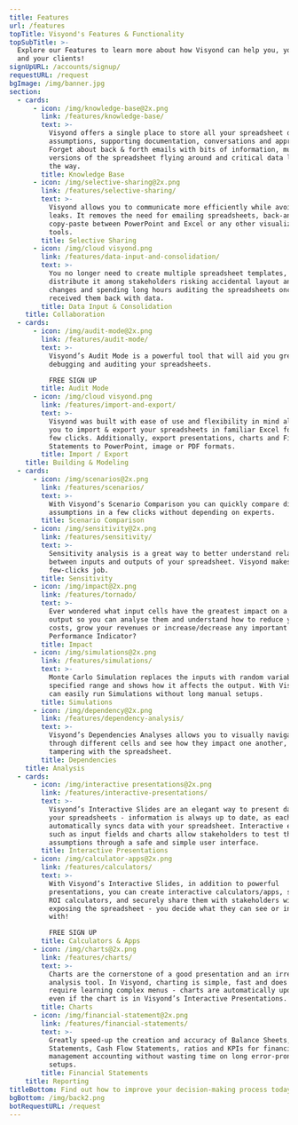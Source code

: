 ```yaml
---
title: Features
url: /features
topTitle: Visyond's Features & Functionality
topSubTitle: >-
  Explore our Features to learn more about how Visyond can help you, your team
  and your clients!
signUpURL: /accounts/signup/
requestURL: /request
bgImage: /img/banner.jpg
section:
  - cards:
      - icon: /img/knowledge-base@2x.png
        link: /features/knowledge-base/
        text: >-
          Visyond offers a single place to store all your spreadsheet data -
          assumptions, supporting documentation, conversations and approvals.
          Forget about back & forth emails with bits of information, multiple
          versions of the spreadsheet flying around and critical data lost along
          the way.
        title: Knowledge Base
      - icon: /img/selective-sharing@2x.png
        link: /features/selective-sharing/
        text: >-
          Visyond allows you to communicate more efficiently while avoiding data
          leaks. It removes the need for emailing spreadsheets, back-and-forth
          copy-paste between PowerPoint and Excel or any other visualization
          tools.
        title: Selective Sharing
      - icon: /img/cloud visyond.png
        link: /features/data-input-and-consolidation/
        text: >-
          You no longer need to create multiple spreadsheet templates, manually
          distribute it among stakeholders risking accidental layout and formula
          changes and spending long hours auditing the spreadsheets once you’ve
          received them back with data.
        title: Data Input & Consolidation
    title: Collaboration
  - cards:
      - icon: /img/audit-mode@2x.png
        link: /features/audit-mode/
        text: >-
          Visyond’s Audit Mode is a powerful tool that will aid you greatly in
          debugging and auditing your spreadsheets.

          FREE SIGN UP
        title: Audit Mode
      - icon: /img/cloud visyond.png
        link: /features/import-and-export/
        text: >-
          Visyond was built with ease of use and flexibility in mind allowing
          you to import & export your spreadsheets in familiar Excel format in a
          few clicks. Additionally, export presentations, charts and Financial
          Statements to PowerPoint, image or PDF formats.
        title: Import / Export
    title: Building & Modeling
  - cards:
      - icon: /img/scenarios@2x.png
        link: /features/scenarios/
        text: >-
          With Visyond’s Scenario Comparison you can quickly compare different
          assumptions in a few clicks without depending on experts.
        title: Scenario Comparison
      - icon: /img/sensitivity@2x.png
        link: /features/sensitivity/
        text: >-
          Sensitivity analysis is a great way to better understand relationships
          between inputs and outputs of your spreadsheet. Visyond makes it a
          few-clicks job.
        title: Sensitivity
      - icon: /img/impact@2x.png
        link: /features/tornado/
        text: >-
          Ever wondered what input cells have the greatest impact on a key
          output so you can analyse them and understand how to reduce your
          costs, grow your revenues or increase/decrease any important Key
          Performance Indicator?
        title: Impact
      - icon: /img/simulations@2x.png
        link: /features/simulations/
        text: >-
          Monte Carlo Simulation replaces the inputs with random variables in a
          specified range and shows how it affects the output. With Visyond you
          can easily run Simulations without long manual setups.
        title: Simulations
      - icon: /img/dependency@2x.png
        link: /features/dependency-analysis/
        text: >-
          Visyond’s Dependencies Analyses allows you to visually navigate
          through different cells and see how they impact one another, without
          tampering with the spreadsheet.
        title: Dependencies
    title: Analysis
  - cards:
      - icon: /img/interactive presentations@2x.png
        link: /features/interactive-presentations/
        text: >-
          Visyond’s Interactive Slides are an elegant way to present data from
          your spreadsheets - information is always up to date, as each slide
          automatically syncs data with your spreadsheet. Interactive elements
          such as input fields and charts allow stakeholders to test their own
          assumptions through a safe and simple user interface.
        title: Interactive Presentations
      - icon: /img/calculator-apps@2x.png
        link: /features/calculators/
        text: >-
          With Visyond’s Interactive Slides, in addition to powerful
          presentations, you can create interactive calculators/apps, such as
          ROI calculators, and securely share them with stakeholders without
          exposing the spreadsheet - you decide what they can see or interact
          with!

          FREE SIGN UP
        title: Calculators & Apps
      - icon: /img/charts@2x.png
        link: /features/charts/
        text: >-
          Charts are the cornerstone of a good presentation and an irreplaceable
          analysis tool. In Visyond, charting is simple, fast and does not
          require learning complex menus - charts are automatically updated,
          even if the chart is in Visyond’s Interactive Presentations.
        title: Charts
      - icon: /img/financial-statement@2x.png
        link: /features/financial-statements/
        text: >-
          Greatly speed-up the creation and accuracy of Balance Sheets, Income
          Statements, Cash Flow Statements, ratios and KPIs for financial and
          management accounting without wasting time on long error-prone manual
          setups.
        title: Financial Statements
    title: Reporting
titleBottom: Find out how to improve your decision-making process today
bgBottom: /img/back2.png
botRequestURL: /request
---
```


